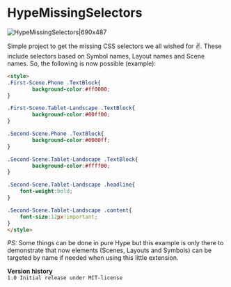 # HypeMissingSelectors
![HypeMissingSelectors|690x487](https://playground.maxziebell.de/Hype/MissingSelectors/HypeMissingSelectors.png) 

Simple project to get the missing CSS selectors we all wished for :v:. These include selectors based on Symbol names, Layout names and Scene names. So, the following is now possible (example):
```html
<style>
.First-Scene.Phone .TextBlock{
		background-color:#ff0000;
}

.First-Scene.Tablet-Landscape .TextBlock{
		background-color:#00ff00;
}

.Second-Scene.Phone .TextBlock{
		background-color:#0000ff;
}

.Second-Scene.Tablet-Landscape .TextBlock{
		background-color:#ffff00;
}

.Second-Scene.Tablet-Landscape .headline{
	font-weight:bold;
}

.Second-Scene.Tablet-Landscape .content{
	font-size:12px!important;
}
</style>
```

*PS:* Some things can be done in pure Hype but this example is only there to demonstrate that now elements (Scenes, Layouts and Symbols) can be targeted by name if needed when using this little extension.

**Version history**\
`1.0 Initial release under MIT-license`
